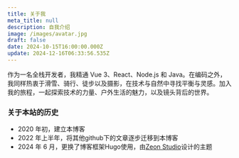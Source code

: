 ```yaml
---
title: 关于我
meta_title: null
description: 自我介绍
image: /images/avatar.jpg
draft: false
date: 2024-10-15T16:00:00.000Z
update: 2024-12-16T06:33:56.535Z
---
```


作为一名全栈开发者，我精通 Vue 3、React、Node.js 和 Java。在编码之外，我同样热衷于滑雪、骑行、徒步以及摄影，在技术与自然中寻找平衡与灵感。加入我的旅程，一起探索技术的力量、户外生活的魅力，以及镜头背后的世界。

### 关于本站的历史

- 2020 年初，建立本博客
- 2022 年上半年，将其他github下的文章逐步迁移到本博客
- 2024 年 6 月，更换了博客框架Hugo使用，由[Zeon Studio](https://zeon.studio)设计的主题
